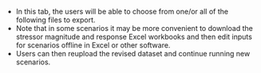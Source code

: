 * In this tab, the users will be able to choose from one/or all of the following files to export. 
* Note that in some scenarios it may be more convenient to download the stressor magnitude and response Excel workbooks and then edit inputs for scenarios offline in Excel or other software. 
* Users can then reupload the revised dataset and continue running new scenarios.

